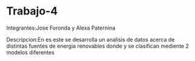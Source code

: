 # Trabajo-4
Integrantes:Jose Foronda y Alexa Paternina

Descripcion:En es este se desarrolla un analisis de datos acerca de distintas fuentes de energia renovables donde y se clasifican mediente 2 modelos diferentes
